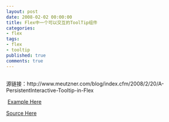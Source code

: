 ```yaml
---
layout: post
date: 2008-02-02 00:00:00
title: Flex中一个可以交互的ToolTip组件
categories:
- flex
tags:
- flex
- tooltip
published: true
comments: true
---
```

<p><img src="file:///C:/DOCUME%7E1/yang/LOCALS%7E1/Temp/moz-screenshot-1.jpg" alt="" /></p>

<p>源链接：http://www.meutzner.com/blog/index.cfm/2008/2/20/A-PersistentInteractive-Tooltip-in-Flex</p>

<p><img src="http://meutzner.com/blog/attachments/menu_tooltip/menu_tooltip.png" alt="" />
<a href="http://www.meutzner.com/blog/attachments/menu_tooltip/" target="_blank">Example Here</a></p>

<p><a href="http://www.meutzner.com/blog/attachments/menu_tooltip/srcview/index.html" target="_blank">Source Here</a></p>
